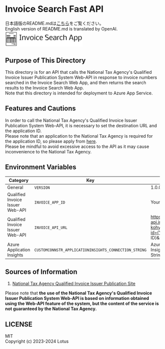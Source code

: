 # Invoice Search Fast API
日本語版のREADME.mdは[こちら](./README.md)をご覧ください。  
English version of README.md is translated by OpenAI.  
<img src="assets/img/Invoice%20Search%20App-logo.png" width="50%">  

## Purpose of This Directory  
This directory is for an API that calls the National Tax Agency's Qualified Invoice Issuer Publication System Web-API in response to invoice numbers searched in the Invoice Search Web App, and then returns the search results to the Invoice Search Web App.  
Note that this directory is intended for deployment to Azure App Service.  

## Features and Cautions  
In order to call the National Tax Agency's Qualified Invoice Issuer Publication System Web-API, it is necessary to set the destination URL and the application ID.  
Please note that an application to the National Tax Agency is required for the application ID, so please apply from [here]("https://www.invoice-kohyo.nta.go.jp/web-api/index.html").  
Please be mindful to avoid excessive access to the API as it may cause inconvenience to the National Tax Agency.  

## Environment Variables
| Category                         | Key                                                   | Value                                                                            |
| -------------------------------- | ----------------------------------------------------- | -------------------------------------------------------------------------------- |
| General                          | `VERSION`                                             | 1.0.0                                                                            |
| Qualified Invoice Issuer Web-API | `INVOICE_APP_ID`                                      | Your Application ID                                                              |
| Qualified Invoice Issuer Web-API | `INVOICE_API_URL`                                     | https://web-api.invoice-kohyo.nta.go.jp/1/valid?id={Your Application ID}&number= |
| Azure Application Insights       | `CUSTOMCONNSTR_APPLICATIONINSIGHTS_CONNECTION_STRING` | Azure Application Insights Connection String                                     |


## Sources of Information  
1. [National Tax Agency Qualified Invoice Issuer Publication Site](https://www.invoice-kohyo.nta.go.jp/index.html)  

Please note that **the use of the National Tax Agency's Qualified Invoice Issuer Publication System Web-API is based on information obtained using the Web-API feature of the system, but the content of the service is not guaranteed by the National Tax Agency.**  

## LICENSE
MIT  
Copyright (c) 2023-2024 Lotus

